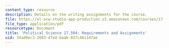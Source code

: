 ```yaml
---
content_type: resource
description: Details on the writing assignments for the course.
file: https://ol-ocw-studio-app-production.s3.amazonaws.com/courses/17-504-ethnic-politics-i-fall-2003/34ad0ec3260347edbaab037c461147ae_polscience17_504.pdf
file_type: application/pdf
resourcetype: Document
title: 'Political Science 17.504: Requirements and Assignments'
uid: 34ad0ec3-2603-47ed-baab-037c461147ae
---
```

